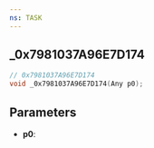 ```yaml
---
ns: TASK
---
```

## _0x7981037A96E7D174

```c
// 0x7981037A96E7D174
void _0x7981037A96E7D174(Any p0);
```

## Parameters
* **p0**:
